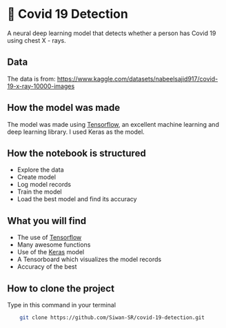 # 🦠 Covid 19 Detection 

A neural deep learning model that detects whether a person has Covid 19 using chest X - rays.

## Data

The data is from: https://www.kaggle.com/datasets/nabeelsajid917/covid-19-x-ray-10000-images

## How the model was made

The model was made using [Tensorflow](https://www.tensorflow.org/), an excellent machine learning and deep learning library. I used Keras as the model.

## How the notebook is structured

* Explore the data
* Create model
* Log model records
* Train the model
* Load the best model and find its accuracy

## What you will find

* The use of [Tensorflow](https://www.tensorflow.org/)
* Many awesome functions
* Use of the [Keras](https://www.tensorflow.org/api_docs/python/tf/keras/) model
* A Tensorboard which visualizes the model records
* Accuracy of the best 

## How to clone the project

Type in this command in your terminal

```bash
    git clone https://github.com/Siwan-SR/covid-19-detection.git
```
